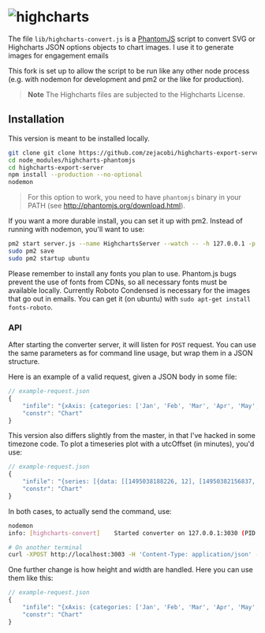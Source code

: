 # ![highcharts](https://www.dropbox.com/s/3se8pnb23b4csay/highcharts.png?raw=1)

The file `lib/highcharts-convert.js` is a [PhantomJS](http://phantomjs.org/) script to convert SVG or Highcharts 
JSON options objects to chart images. I use it to generate images for engagement emails

This fork is set up to allow the script to be run like any other node process (e.g. with nodemon for development 
and pm2 or the like for production).

> **Note**  The Highcharts files are subjected to the Highcharts License.

## Installation
This version is meant to be installed locally. 

```sh
git clone git clone https://github.com/zejacobi/highcharts-export-server.git
cd node_modules/highcharts-phantomjs
cd highcharts-export-server
npm install --production --no-optional
nodemon
```

> For this option to work, you need to have `phantomjs` binary in your PATH (see http://phantomjs.org/download.html).

If you want a more durable install, you can set it up with pm2. Instead of running with nodemon, you'll want to use:
```sh
pm2 start server.js --name HighchartsServer --watch -- -h 127.0.0.1 -p 3030
sudo pm2 save
sudo pm2 startup ubuntu
```

Please remember to install any fonts you plan to use. Phantom.js bugs prevent the use of fonts from CDNs, so all
necessary fonts must be available locally. Currently Roboto Condensed is necessary for the images that go out in
emails. You can get it (on ubuntu) with `sudo apt-get install fonts-roboto`.

### API
After starting the converter server, it will listen for `POST` request. You can use the same parameters as for 
command line usage, but wrap them in a JSON structure.

Here is an example of a valid request, given a JSON body in some file:

```javascript
// example-request.json
{
    "infile": "{xAxis: {categories: ['Jan', 'Feb', 'Mar', 'Apr', 'May', 'Jun', 'Jul', 'Aug', 'Sep', 'Oct', 'Nov', 'Dec']},series: [{data: [29.9, 71.5, 106.4, 129.2, 144.0, 176.0, 135.6, 148.5, 216.4, 194.1, 95.6, 54.4]}]};",
    "constr": "Chart"
}
```

This version also differs slightly from the master, in that I've hacked in some timezone code. To plot a timeseries 
plot with a utcOffset (in minutes), you'd use:

```javascript
// example-request.json
{
    "infile": "{series: [{data: [[1495038188226, 12], [14950382156837, 44]]}],globalOptions: {timezoneOffset: -300}};",
    "constr": "Chart"
}
```

In both cases, to actually send the command, use:

```sh
nodemon
info: [highcharts-convert]    Started converter on 127.0.0.1:3030 (PID: 1350)

# On another terminal
curl -XPOST http://localhost:3003 -H 'Content-Type: application/json' -d @example-request.json
```

One further change is how height and width are handled. Here you can use them like this:
 
 
```javascript
// example-request.json
{
    "infile": "{xAxis: {categories: ['Jan', 'Feb', 'Mar', 'Apr', 'May', 'Jun', 'Jul', 'Aug', 'Sep', 'Oct', 'Nov', 'Dec']},series: [{data: [29.9, 71.5, 106.4, 129.2, 144.0, 176.0, 135.6, 148.5, 216.4, 194.1, 95.6, 54.4]}],width: 480, height: 290};",
    "constr": "Chart"
}
```